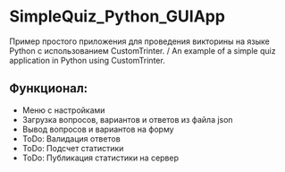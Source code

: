 # SimpleQuiz_Python_GUIApp
Пример простого приложения для проведения викторины на языке Python с использованием CustomTrinter. / An example of a simple quiz application in Python using CustomTrinter.

## Функционал:
- Меню с настройками
- Загрузка вопросов, вариантов и ответов из файла json
- Вывод вопросов и вариантов на форму 
- ToDo: Валидация ответов
- ToDo: Подсчет статистики
- ToDo: Публикация статистики на сервер
